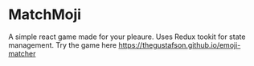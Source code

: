 # MatchMoji

A simple react game made for your pleaure. Uses Redux tookit for state management. Try the game here https://thegustafson.github.io/emoji-matcher 
